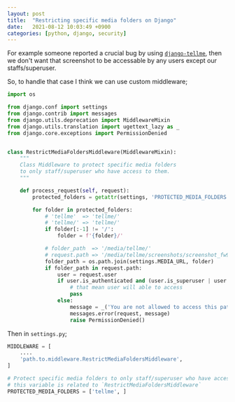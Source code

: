 ```yaml
---
layout: post
title:  "Restricting specific media folders on Django"
date:   2021-08-12 10:03:49 +0900
categories: [python, django, security]
---
```


For example someone reported a crucial bug by using [`django-tellme`](https://github.com/ludrao/django-tellme),
then we don't want that screenshot to be accessable by any users except our staffs/superuser.

So, to handle that case I think we can use custom middleware;

```python
import os

from django.conf import settings
from django.contrib import messages
from django.utils.deprecation import MiddlewareMixin
from django.utils.translation import ugettext_lazy as _
from django.core.exceptions import PermissionDenied


class RestrictMediaFoldersMiddleware(MiddlewareMixin):
    """
    Class Middleware to protect specific media folders
    to only staff/superuser who have access to them.
    """

    def process_request(self, request):
        protected_folders = getattr(settings, 'PROTECTED_MEDIA_FOLDERS', [])

        for folder in protected_folders:
            # 'tellme'  => 'tellme/'
            # 'tellme/' => 'tellme/'
            if folder[:-1] != '/':
                folder = f'{folder}/'

            # folder_path  => '/media/tellme/'
            # request.path => '/media/tellme/screenshots/screenshot_fw9h8D.png'
            folder_path = os.path.join(settings.MEDIA_URL, folder)
            if folder_path in request.path:
                user = request.user
                if user.is_authenticated and (user.is_superuser | user.is_staff):
                    # that mean user will able to access
                    pass
                else:
                    message = _('You are not allowed to access this path or file.')
                    messages.error(request, message)
                    raise PermissionDenied()
```

Then in `settings.py`;

```python
MIDDLEWARE = [
    ....
    'path.to.middleware.RestrictMediaFoldersMiddleware',
]

# Protect specific media folders to only staff/superuser who have access to them.
# this variable is related to `RestrictMediaFoldersMiddleware`
PROTECTED_MEDIA_FOLDERS = ['tellme', ]
```
